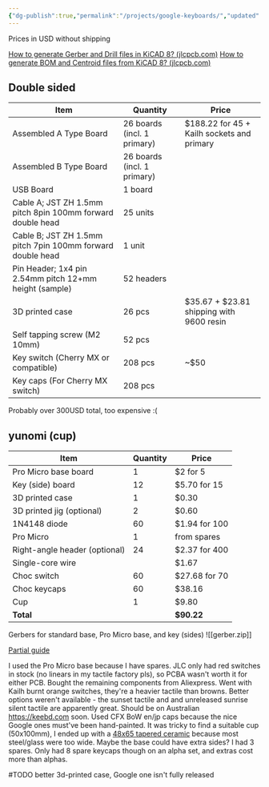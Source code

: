 ```yaml
---
{"dg-publish":true,"permalink":"/projects/google-keyboards/","updated":"2024-10-07T16:25:11.484+11:00"}
---
```


Prices in USD without shipping

[How to generate Gerber and Drill files in KiCAD 8? (jlcpcb.com)](https://jlcpcb.com/help/article/how-to-generate-gerber-and-drill-files-in-kicad-8)
[How to generate BOM and Centroid files from KiCAD 8? (jlcpcb.com)](https://jlcpcb.com/help/article/how-to-generate-bom-and-centroid-files-from-kicad-8)
## Double sided
| Item                                                       | Quantity                    | Price                                      |
| ---------------------------------------------------------- | --------------------------- | ------------------------------------------ |
| Assembled A Type Board                                     | 26 boards (incl. 1 primary) | $188.22 for 45 + Kailh sockets and primary |
| Assembled B Type Board                                     | 26 boards (incl. 1 primary) |                                            |
| USB Board                                                  | 1 board                     |                                            |
| Cable A; JST ZH 1.5mm pitch 8pin 100mm forward double head | 25 units                    |                                            |
| Cable B; JST ZH 1.5mm pitch 7pin 100mm forward double head | 1 unit                      |                                            |
| Pin Header; 1x4 pin 2.54mm pitch 12+mm height (sample)     | 52 headers                  |                                            |
| 3D printed case                                            | 26 pcs                      | $35.67 + $23.81 shipping with 9600 resin   |
| Self tapping screw (M2 10mm)                               | 52 pcs                      |                                            |
| Key switch (Cherry MX or compatible)                       | 208 pcs                     | ~$50                                       |
| Key caps (For Cherry MX switch)                            | 208 pcs                     |                                            |
Probably over 300USD total, too expensive :(
## yunomi (cup)

| Item                          | Quantity | Price         |
| ----------------------------- | -------- | ------------- |
| Pro Micro base board          | 1        | $2 for 5      |
| Key (side) board              | 12       | $5.70 for 15  |
| 3D printed case               | 1        | $0.30         |
| 3D printed jig (optional)     | 2        | $0.60         |
| 1N4148 diode                  | 60       | $1.94 for 100 |
| Pro Micro                     | 1        | from spares   |
| Right-angle header (optional) | 24       | $2.37 for 400 |
| Single-core wire              |          | $1.67         |
| Choc switch                   | 60       | $27.68 for 70 |
| Choc keycaps                  | 60       | $38.16        |
| Cup                           | 1        | $9.80         |
| **Total**                     |          | **$90.22**    |

Gerbers for standard base, Pro Micro base, and key (sides)
![[gerber.zip]]

[Partial guide](https://hfchang.net/gboard_soup_version_key_edition/)

I used the Pro Micro base because I have spares. JLC only had red switches in stock (no linears in my tactile factory pls), so PCBA wasn't worth it for either PCB.
Bought the remaining components from Aliexpress. Went with Kailh burnt orange switches, they're a heavier tactile than browns. Better options weren't available - the sunset tactile and and unreleased sunrise silent tactile are apparently great. Should be on Australian https://keebd.com soon.
Used CFX BoW en/jp caps because the nice Google ones must've been hand-painted.
It was tricky to find a suitable cup (50x100mm), I ended up with a [48x65 tapered ceramic](https://www.aliexpress.com/item/1005003221031752.html?spm=a2g0o.order_list.order_list_main.5.64f41802jTq6Yj) because most steel/glass were too wide.
Maybe the base could have extra sides? I had 3 spares. Only had 8 spare keycaps though on an alpha set, and extras cost more than alphas.

#TODO better 3d-printed case, Google one isn't fully released